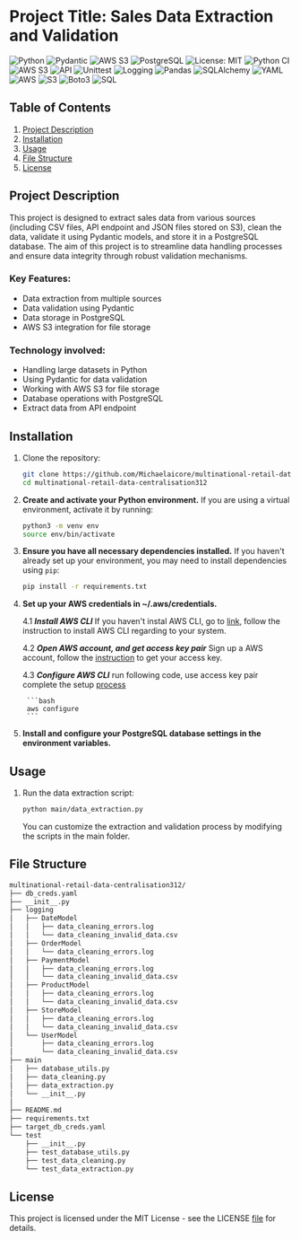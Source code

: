 # Project Title: Sales Data Extraction and Validation
![Python](https://img.shields.io/badge/python-3.8-blue.svg)
![Pydantic](https://img.shields.io/badge/pydantic-v2-orange)
![AWS S3](https://img.shields.io/badge/AWS-S3-green)
![PostgreSQL](https://img.shields.io/badge/PostgreSQL-13-blue)
![License: MIT](https://img.shields.io/badge/License-MIT-yellow.svg)
![Python CI](https://github.com/Michaelaicore/multinational-retail-data-centralisation312/actions/workflows/CI.yml/badge.svg)
![AWS S3](https://img.shields.io/badge/AWS-S3-green)
![API](https://img.shields.io/badge/API-Restful-blue)
![Unittest](https://img.shields.io/badge/unittest-passing-brightgreen)
![Logging](https://img.shields.io/badge/Logging-Enabled-blue)
![Pandas](https://img.shields.io/badge/Pandas-v1.3.3-orange)
![SQLAlchemy](https://img.shields.io/badge/SQLAlchemy-v1.4.23-red)
![YAML](https://img.shields.io/badge/YAML-Supported-yellow)
![AWS](https://img.shields.io/badge/AWS-Cloud-orange)
![S3](https://img.shields.io/badge/S3-Bucket-green)
![Boto3](https://img.shields.io/badge/Boto3-v1.18.26-blue)
![SQL](https://img.shields.io/badge/SQL-PostgreSQL-lightgrey)

## Table of Contents
1. [Project Description](#project-description)
2. [Installation](#installation)
3. [Usage](#usage)
4. [File Structure](#file-structure)
5. [License](#license)

## Project Description
This project is designed to extract sales data from various sources (including CSV files, API endpoint and JSON files stored on S3), clean the data, validate it using Pydantic models, and store it in a PostgreSQL database. The aim of this project is to streamline data handling processes and ensure data integrity through robust validation mechanisms.

### Key Features:
- Data extraction from multiple sources
- Data validation using Pydantic
- Data storage in PostgreSQL
- AWS S3 integration for file storage

### Technology involved:
- Handling large datasets in Python
- Using Pydantic for data validation
- Working with AWS S3 for file storage
- Database operations with PostgreSQL
- Extract data from API endpoint

## Installation
1. Clone the repository:
   ```bash
   git clone https://github.com/Michaelaicore/multinational-retail-data-centralisation312.git
   cd multinational-retail-data-centralisation312

2. **Create and activate your Python environment.** If you are using a virtual environment, activate it by running:

    ```bash
    python3 -m venv env
    source env/bin/activate
    ```
3. **Ensure you have all necessary dependencies installed.** If you haven't already set up your environment, you may need to install dependencies using `pip`:

    ```bash
    pip install -r requirements.txt
    ```
4. **Set up your AWS credentials in ~/.aws/credentials.** 

    4.1 ***Install AWS CLI*** If you haven't instal AWS CLI, go to [link](https://aws.amazon.com/cli/), follow the instruction to install AWS CLI regarding to your system. 

    4.2 ***Open AWS account, and get access key pair*** Sign up a AWS account, follow the [instruction](https://repost.aws/knowledge-center/create-access-key) to get your access key.

    4.3 ***Configure AWS CLI*** run following code, use access key pair complete the setup [process](https://docs.aws.amazon.com/cli/v1/userguide/cli-configure-files.html#cli-configure-files-methods)

        ```bash
        aws configure
        ```
5. **Install and configure your PostgreSQL database settings in the environment variables.**

## Usage 

1. Run the data extraction script:
    
    ```bash
    python main/data_extraction.py
    ```
    You can customize the extraction and validation process by modifying the scripts in the main folder.


## File Structure

```bash
multinational-retail-data-centralisation312/
├── db_creds.yaml
├── __init__.py
├── logging
│   ├── DateModel
│   │   ├── data_cleaning_errors.log
│   │   └── data_cleaning_invalid_data.csv
│   ├── OrderModel
│   │   └── data_cleaning_errors.log
│   ├── PaymentModel
│   │   ├── data_cleaning_errors.log
│   │   └── data_cleaning_invalid_data.csv
│   ├── ProductModel
│   │   ├── data_cleaning_errors.log
│   │   └── data_cleaning_invalid_data.csv
│   ├── StoreModel
│   │   ├── data_cleaning_errors.log
│   │   └── data_cleaning_invalid_data.csv
│   └── UserModel
│       ├── data_cleaning_errors.log
│       └── data_cleaning_invalid_data.csv
├── main
│   ├── database_utils.py
│   ├── data_cleaning.py
│   ├── data_extraction.py
│   └── __init__.py
│ 
├── README.md
├── requirements.txt
├── target_db_creds.yaml
└── test
    ├── __init__.py
    ├── test_database_utils.py
    ├── test_data_cleaning.py
    └── test_data_extraction.py
```

## License
This project is licensed under the MIT License - see the LICENSE [file](https://opensource.org/license/mit) for details.